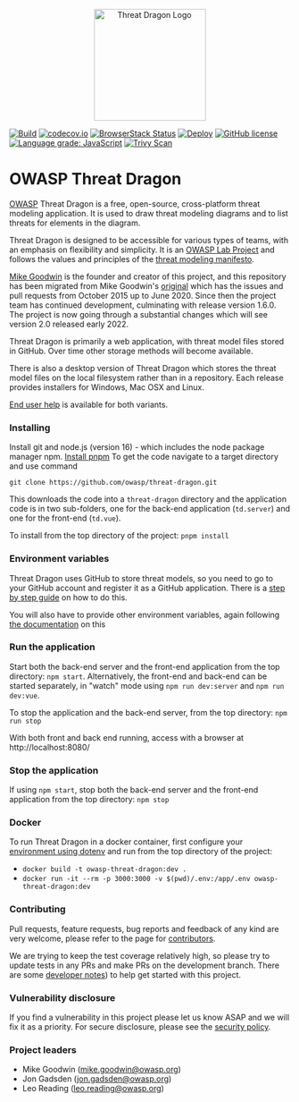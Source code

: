 <p align="center">
  <img src="https://raw.githubusercontent.com/owasp/threat-dragon/main/td.site/src/content/images/threatdragon_logo_image.svg"
  width="200" alt="Threat Dragon Logo"/>
</p>

[![Build](https://github.com/OWASP/threat-dragon/actions/workflows/ci.yaml/badge.svg)](https://github.com/OWASP/threat-dragon/actions/workflows/ci.yaml) 
[![codecov.io](http://codecov.io/github/owasp/threat-dragon/coverage.svg?branch=main)](http://codecov.io/github/owasp/threat-dragon?branch=main)
[![BrowserStack Status](https://automate.browserstack.com/badge.svg?badge_key=SG1sSFpJeUJ0M1pmY1hrM2F0dVNLclRPSzdCb3lLN253MzcrV0liZWd1bz0tLWxXQWdQaTJRcVF1TVEwS2FWbXJxcHc9PQ==--41330f50fd1c2bd4ac8eaac4a36ebfb1577be89b)](https://automate.browserstack.com/public-build/SG1sSFpJeUJ0M1pmY1hrM2F0dVNLclRPSzdCb3lLN253MzcrV0liZWd1bz0tLWxXQWdQaTJRcVF1TVEwS2FWbXJxcHc9PQ==--41330f50fd1c2bd4ac8eaac4a36ebfb1577be89b)
[![Deploy](https://github.com/OWASP/threat-dragon/actions/workflows/deploy.yaml/badge.svg)](https://github.com/OWASP/threat-dragon/actions/workflows/deploy.yaml)
[![GitHub license](https://img.shields.io/github/license/owasp/threat-dragon.svg)](LICENSE.txt)
[![Language grade: JavaScript](https://img.shields.io/lgtm/grade/javascript/g/OWASP/threat-dragon.svg?logo=lgtm&logoWidth=18)](https://lgtm.com/projects/g/OWASP/threat-dragon/context:javascript)
[![Trivy Scan](https://github.com/OWASP/threat-dragon/actions/workflows/trivy.yaml/badge.svg)](https://github.com/OWASP/threat-dragon/actions/workflows/trivy.yaml)

# OWASP Threat Dragon
[OWASP](https://www.owasp.org) Threat Dragon is a free, open-source, cross-platform threat modeling application.
It is used to draw threat modeling diagrams and to list threats for elements in the diagram.

Threat Dragon is designed to be accessible for various types of teams, with an emphasis on flexibility and simplicity.
It is an [OWASP Lab Project](https://www.owasp.org/index.php/OWASP_Threat_Dragon)
and follows the values and principles of the [threat modeling manifesto](https://www.threatmodelingmanifesto.org/).

[Mike Goodwin](https://github.com/mike-goodwin) is the founder and creator of this project,
and this repository has been migrated from
Mike Goodwin's [original](https://github.com/mike-goodwin/owasp-threat-dragon)
which has the issues and pull requests from October 2015 up to June 2020.
Since then the project team has continued development, culminating with release version 1.6.0.
The project is now going through a substantial changes which will see version 2.0 released early 2022.

Threat Dragon is primarily a web application, with threat model files stored in GitHub.
Over time other storage methods will become available.

There is also a desktop version of Threat Dragon
which stores the threat model files on the local filesystem rather than in a repository.
Each release provides installers for Windows, Mac OSX and Linux.

[End user help](https://www.threatdragon.com/docs) is available for both variants.

### Installing
Install git and node.js (version 16) - which includes the node package manager npm.
[Install pnpm](https://pnpm.io/installation)
To get the code navigate to a target directory and use command

`git clone https://github.com/owasp/threat-dragon.git`

This downloads the code into a `threat-dragon` directory and the application code is in two sub-folders,
one for the back-end application (`td.server`) and one for the front-end (`td.vue`).

To install from the top directory of the project: `pnpm install`

### Environment variables
Threat Dragon uses GitHub to store threat models, so you need to go to your GitHub account and
register it as a GitHub application. There is a 
[step by step guide](https://www.threatdragon.com/docs/development/env.html) on how to do this.

You will also have to provide other environment variables, again following
[the documentation](https://www.threatdragon.com/docs/development/env.html) on this

### Run the application
Start both the back-end server and the front-end application from the top directory: `npm start`.
Alternatively, the front-end and back-end can be started separately, in "watch" mode using `npm run dev:server` and `npm run dev:vue`.

To stop the application and the back-end server, from the top directory: `npm run stop`

With both front and back end running, access with a browser at http://localhost:8080/

### Stop the application
If using `npm start`, stop both the back-end server and the front-end application from the top directory: `npm stop`

### Docker
To run Threat Dragon in a docker container,
first configure your [environment using dotenv](https://www.threatdragon.com/docs/development/env.html)
and run from the top directory of the project:
- `docker build -t owasp-threat-dragon:dev .`
- `docker run -it --rm -p 3000:3000 -v $(pwd)/.env:/app/.env owasp-threat-dragon:dev`

### Contributing
Pull requests, feature requests, bug reports and feedback of any kind are very welcome, please refer to the page for
[contributors](CONTRIBUTING.md). 

We are trying to keep the test coverage relatively high,
so please try to update tests in any PRs and make PRs on the development branch.
There are some [developer notes](https://www.threatdragon.com/docs/development/local.html)) to help get started with this project.

### Vulnerability disclosure
If you find a vulnerability in this project please let us know ASAP and we will fix it as a priority.
For secure disclosure, please see the [security policy](SECURITY.md).

### Project leaders
* Mike Goodwin (mike.goodwin@owasp.org)
* Jon Gadsden (jon.gadsden@owasp.org)
* Leo Reading (leo.reading@owasp.org)
